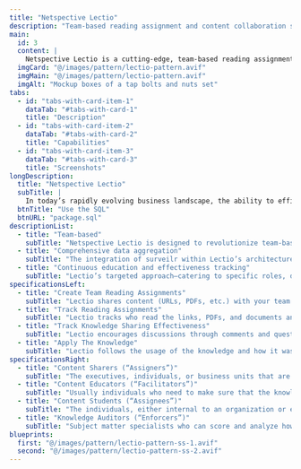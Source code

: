 ```yaml
---
title: "Netspective Lectio"
description: "Team-based reading assignment and content collaboration solution"
main:
  id: 3
  content: |
    Netspective Lectio is a cutting-edge, team-based reading assignment and content collaboration solution designed to address these challenges. By integrating advanced tracking mechanisms, role-based content sharing, and continuous education tools, Lectio ensures that knowledge is not only shared but also understood and acted upon.
  imgCard: "@/images/pattern/lectio-pattern.avif"
  imgMain: "@/images/pattern/lectio-pattern.avif"
  imgAlt: "Mockup boxes of a tap bolts and nuts set"
tabs:
  - id: "tabs-with-card-item-1"
    dataTab: "#tabs-with-card-1"
    title: "Description"
  - id: "tabs-with-card-item-2"
    dataTab: "#tabs-with-card-2"
    title: "Capabilities"
  - id: "tabs-with-card-item-3"
    dataTab: "#tabs-with-card-3"
    title: "Screenshots"
longDescription:
  title: "Netspective Lectio"
  subTitle: |
    In today’s rapidly evolving business landscape, the ability to efficiently disseminate, retain, and apply knowledge is more critical than ever. However, traditional methods of sharing knowledge—such as emailing links, PDFs, or other resources—are often ineffective, particularly in B2B environments where roles, disciplines, and subject areas vary widely. Netspective Lectio is a cutting-edge, team-based reading assignment and content collaboration solution designed to address these challenges. By integrating advanced tracking mechanisms, role-based content sharing, and continuous education tools, Lectio ensures that knowledge is not only shared but also understood and acted upon.            
  btnTitle: "Use the SQL"
  btnURL: "package.sql"
descriptionList:
  - title: "Team-based"
    subTitle: "Netspective Lectio is designed to revolutionize team-based knowledge sharing and collaboration by addressing the inefficiencies of traditional methods. By offering robust tools for creating, tracking, and applying knowledge, Lectio ensures that organizations can keep pace with the growing demands of knowledge management."
  - title: "Comprehensive data aggregation"
    subTitle: "The integration of surveilr within Lectio’s architecture enhances its capabilities, allowing for comprehensive data aggregation and analysis across multiple sources. This data strategy, combined with advanced tracking mechanisms and role-based content sharing, positions Lectio as an essential tool for any organization looking to enhance its knowledge management processes."
  - title: "Continuous education and effectiveness tracking"
    subTitle: "Lectio’s targeted approach—catering to specific roles, disciplines, and subject areas—ensures that knowledge is not only disseminated effectively but also applied in a way that drives tangible results. With a strong focus on continuous education and effectiveness tracking, Lectio is poised to become a cornerstone of modern knowledge management strategies."
specificationsLeft:
  - title: "Create Team Reading Assignments"
    subTitle: "Lectio shares content (URLs, PDFs, etc.) with your team members as reading assignments."
  - title: "Track Reading Assignments"
    subTitle: "Lectio tracks who read the links, PDFs, and documents and who is ignoring them or hasn’t opened them."
  - title: "Track Knowledge Sharing Effectiveness"
    subTitle: "Lectio encourages discussions through comments and questions for each link."
  - title: "Apply The Knowledge"
    subTitle: "Lectio follows the usage of the knowledge and how it was applied and acted upon."
specificationsRight:
  - title: "Content Sharers (“Assigners”)"
    subTitle: "The executives, individuals, or business units that are sharing “check this out” style links, PDFs, etc. to educate their teams and collaborate around specialized knowledge"
  - title: "Content Educators (“Facilitators”)"
    subTitle: "Usually individuals who need to make sure that the knowledge required to do a workforce’s job is properly disseminated"
  - title: "Content Students (“Assignees”)"
    subTitle: "The individuals, either internal to an organization or external vendors or partners, that need to be given reading assignments to understand how to do their job(s)"
  - title: "Knowledge Auditors (“Enforcers”)"
    subTitle: "Subject matter specialists who can score and analyze how knowledge is being consumed; auditors can be the same as facilitators and educators or external to an organization"
blueprints:
  first: "@/images/pattern/lectio-pattern-ss-1.avif"
  second: "@/images/pattern/lectio-pattern-ss-2.avif"  
---
```

